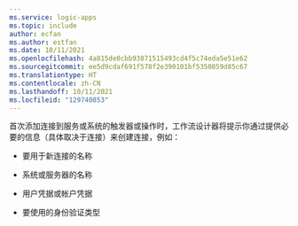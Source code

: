 ```yaml
---
ms.service: logic-apps
ms.topic: include
author: ecfan
ms.author: estfan
ms.date: 10/11/2021
ms.openlocfilehash: 4a815de0cbb93871515493cd4f5c74eda5e51e62
ms.sourcegitcommit: ee5d9cdaf691f578f2e390101bf5350859d85c67
ms.translationtype: HT
ms.contentlocale: zh-CN
ms.lasthandoff: 10/11/2021
ms.locfileid: "129740853"
---
```

首次添加连接到服务或系统的触发器或操作时，工作流设计器将提示你通过提供必要的信息（具体取决于连接）来创建连接，例如：

* 要用于新连接的名称

* 系统或服务器的名称

* 用户凭据或帐户凭据

* 要使用的身份验证类型